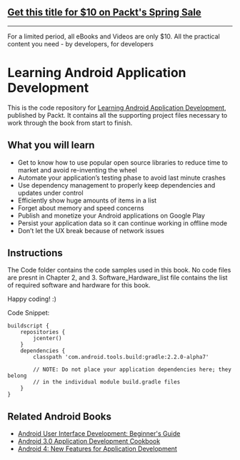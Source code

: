 ## [Get this title for $10 on Packt's Spring Sale](https://www.packt.com/B04841?utm_source=github&utm_medium=packt-github-repo&utm_campaign=spring_10_dollar_2022)
-----
For a limited period, all eBooks and Videos are only $10. All the practical content you need \- by developers, for developers

# Learning Android Application Development

This is the code repository for [Learning Android Application Development](https://www.packtpub.com/application-development/learning-android-application-development?utm_source=Github&utm_medium=Repository&utm_campaign=9781785286117), published by Packt. It contains all the supporting project files necessary to work through the book from start to finish.

## What you will learn

* Get to know how to use popular open source libraries to reduce time to market and avoid re-inventing the wheel
* Automate your application’s testing phase to avoid last minute crashes
* Use dependency management to properly keep dependencies and updates under control
* Efficiently show huge amounts of items in a list
* Forget about memory and speed concerns
* Publish and monetize your Android applications on Google Play
* Persist your application data so it can continue working in offline mode 
* Don’t let the UX break because of network issues

## Instructions

The Code folder contains the code samples used in this book.
No code files are presnt in Chapter 2, and 3.
Software_Hardware_list file contains the list of required software and hardware for this book.

Happy coding! :)

Code Snippet:
```
buildscript {
    repositories {
        jcenter()
    }
    dependencies {
        classpath 'com.android.tools.build:gradle:2.2.0-alpha7'

        // NOTE: Do not place your application dependencies here; they belong
        // in the individual module build.gradle files
    }
}
```


## Related Android Books

* [Android User Interface Development: Beginner's Guide](https://www.packtpub.com/application-development/android-user-interface-development-beginners-guide?utm_source=Github&utm_medium=Repository&utm_campaign=9781849514484)
* [Android 3.0 Application Development Cookbook](https://www.packtpub.com/application-development/android-30-application-development-cookbook?utm_source=Github&utm_medium=Repository&utm_campaign=9781849512947)
* [Android 4: New Features for Application Development](https://www.packtpub.com/application-development/android-4-new-features-application-development?utm_source=Github&utm_medium=Repository&utm_campaign=9781849519526)


